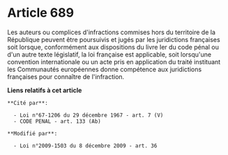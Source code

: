 # Article 689

Les auteurs ou complices d'infractions commises hors du territoire de la République peuvent être poursuivis et jugés par les
juridictions françaises soit lorsque, conformément aux dispositions du livre Ier du code pénal ou d'un autre texte
législatif, la loi française est applicable, soit lorsqu'une convention internationale ou un acte pris en application du
traité instituant les Communautés européennes donne compétence aux juridictions françaises pour connaître de l'infraction.

**Liens relatifs à cet article**

	**Cité par**:

	  - Loi n°67-1206 du 29 décembre 1967 - art. 7 (V)
	  - CODE PENAL - art. 133 (Ab)

	**Modifié par**:

	  - Loi n°2009-1503 du 8 décembre 2009 - art. 36
